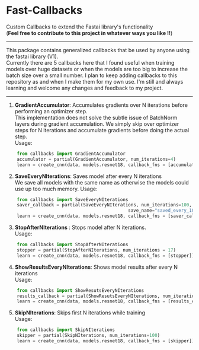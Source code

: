 # Fast-Callbacks
Custom Callbacks to extend the Fastai library's functionality <br>
(**Feel free to contribute to this project in whatever ways you like !!**)
<hr>
This package contains generalized callbacks that be used by anyone using the fastai library (V1).<br>
Currently there are 5 callbacks here that I found useful when training models over huge datasets or when the 
models are too big to increase the batch size over a small number.
I plan to keep adding callbacks to this repository as and when I make them for my own use. 
I'm still and always learning and welcome any changes and feedback to my project.
<hr>

1. **GradientAccumulator**: Accumulates gradients over N iterations before performing an optimizer step.<br>
    This implementation does not solve the subtle issue of BatchNorm layers during gradient accumulation.
    We simply skip over optimizer steps for N iterations and accumulate gradients before doing the actual step.<br>
    Usage:
    
```python
    from callbacks import GradientAccumulator
    accumulator = partial(GradientAccumulator, num_iterations=4)
    learn = create_cnn(data, models.resnet18, callback_fns = [accumulator])
```
2. **SaveEveryNIterations**: Saves model after every N iterations<br>
    We save all models with the same name as otherwise the models could use up too much memory.
    Usage:
```python
    from callbacks import SaveEveryNIterations
    saver_callback = partial(SaveEveryNIterations, num_iterations=100, 
                                              save_name="saved_every_100_iterations")
    learn = create_cnn(data, models.resnet18, callback_fns = [saver_callback])
```

3. **StopAfterNIterations** : Stops model after N iterations.<br>
    Usage:
    
```python
    from callbacks import StopAfterNIterations
    stopper = partial(StopAfterNIterations, num_iterations = 17)
    learn = create_cnn(data, models.resnet18, callback_fns = [stopper])
```

4. **ShowResultsEveryNIterations**: Shows model results after every N iterations<br>
    Usage:
    
```python
    from callbacks import ShowResutsEveryNIterations
    results_callback = partial(ShowResutsEveryNIterations, num_iterations=100)
    learn = create_cnn(data, models.resnet18, callback_fns = [results_callback])
```

5. **SkipNIterations**: Skips first N iterations while training<br>
    Usage:
    
```python
    from callbacks import SkipNIterations
    skipper = partial(SkipNIterations, num_iterations=100)
    learn = create_cnn(data, models.resnet18, callback_fns = [skipper])
```